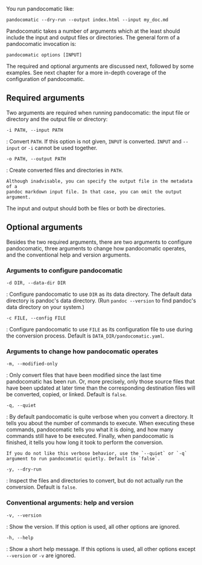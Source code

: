 You run pandocomatic like:

~~~{.bash}
pandocomatic --dry-run --output index.html --input my_doc.md
~~~

Pandocomatic takes a number of arguments which at the least should include the
input and output files or directories. The general form of a pandocomatic
invocation is:

    pandocomatic options [INPUT]

The required and optional arguments are discussed next, followed by some
examples. See next chapter for a more in-depth coverage of the configuration
of pandocomatic.

## Required arguments

Two arguments are required when running pandocomatic: the input file or
directory and the output file or directory:

`-i PATH, --input PATH`

:   Convert `PATH`. If this option is not given, `INPUT` is converted. `INPUT`
    and `--input` or `-i` cannot be used together.

`-o PATH, --output PATH`

:   Create converted files and directories in `PATH`.
  
    Although inadvisable, you can specify the output file in the metadata of a
    pandoc markdown input file. In that case, you can omit the output
    argument.

The input and output should both be files or both be directories.

## Optional arguments

Besides the two required arguments, there are two arguments to configure
pandocomatic, three arguments to change how pandocomatic operates, and the
conventional help and version arguments.

### Arguments to configure pandocomatic

`-d DIR, --data-dir DIR`

:   Configure pandocomatic to use `DIR` as its data directory. The default
    data directory is pandoc's data directory. (Run `pandoc --version` to find
    pandoc's data directory on your system.)

`-c FILE, --config FILE`

:   Configure pandocomatic to use `FILE` as its configuration file to use
    during the conversion process. Default is `DATA_DIR/pandocomatic.yaml`.

### Arguments to change how pandocomatic operates

`-m, --modified-only`

:   Only convert files that have been modified since the last time
    pandocomatic has been run. Or, more precisely, only those source files
    that have been updated at later time than the corresponding destination
    files will be converted, copied, or linked.  Default is `false`.

`-q, --quiet`

:   By default pandocomatic is quite verbose when you convert a directory. It
    tells you about the number of commands to execute. When executing these
    commands, pandocomatic tells you what it is doing, and how many commands
    still have to be executed. Finally, when pandocomatic is finished, it
    tells you how long it took to perform the conversion.
  
    If you do not like this verbose behavior, use the `--quiet` or `-q`
    argument to run pandocomatic quietly. Default is `false`.

`-y, --dry-run`

:   Inspect the files and directories to convert, but do not actually run the
    conversion. Default is `false`.

### Conventional arguments: help and version

`-v, --version`

:   Show the version. If this option is used, all other options are ignored.

`-h, --help`

:   Show a short help message. If this options is used, all other options
    except `--version` or `-v` are ignored.
